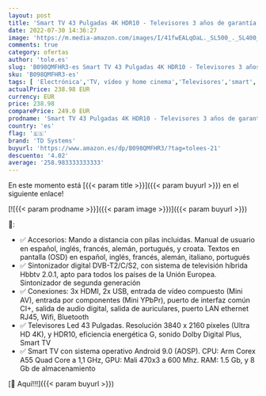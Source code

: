 ```yaml
---
layout: post
title: 'Smart TV 43 Pulgadas 4K HDR10 - Televisores 3 años de garantía  Android  3X HDMI  2X USB - TD Systems K43DLG12US'
date: 2022-07-30 14:36:27
image: 'https://m.media-amazon.com/images/I/41fwEALqOaL._SL500_._SL400_.jpg'
comments: true
category: ofertas
author: 'tole.es'
slug: 'B098QMFHR3-es Smart TV 43 Pulgadas 4K HDR10 - Televisores 3 años de...'
sku: 'B098QMFHR3-es'
tags: [ 'Electrónica','TV, vídeo y home cinema','Televisores','smart','td systems','tv','🇪🇸', ]
actualPrice: 238.98 EUR
currency: EUR
price: 238.98
comparePrice: 249.0 EUR
prodname: 'Smart TV 43 Pulgadas 4K HDR10 - Televisores 3 años de garantía  Android  3X HDMI  2X USB - TD Systems K43DLG12US'
country: 'es'
flag: '🇪🇸'
brand: 'TD Systems'
buyurl: 'https://www.amazon.es/dp/B098QMFHR3/?tag=tolees-21'
descuento: '4.02'
average: '258.983333333333'
---
```


En este momento está [{{< param title >}}]({{< param buyurl >}}) en el siguiente enlace!

[![{{< param prodname >}}]({{< param image >}})]({{< param buyurl >}})

🔎:

- ✅ Accesorios: Mando a distancia con pilas incluidas. Manual de usuario en español, inglés, francés, alemán, portugués, y croata. Textos en pantalla (OSD) en español, inglés, francés, alemán, italiano, portugués
- ✅ Sintonizador digital DVB-T2/C/S2, con sistema de televisión híbrida Hbbtv 2.0.1, apto para todos los países de la Unión Europea. Sintonizador de segunda generación
- ✅ Conexiones: 3x HDMI, 2x USB, entrada de vídeo compuesto (Mini AV), entrada por componentes (Mini YPbPr), puerto de interfaz común CI+, salida de audio digital, salida de auriculares, puerto LAN ethernet RJ45, Wifi, Bluetooth
- ✅ Televisores Led 43 Pulgadas. Resolución 3840 x 2160 píxeles (Ultra HD 4K), y HDR10, eficiencia energética G, sonido Dolby Digital Plus, Smart TV
- ✅ Smart TV con sistema operativo Android 9.0 (AOSP). CPU: Arm Corex A55 Quad Core a 1,1 GHz, GPU: Mali 470x3 a 600 Mhz. RAM: 1.5 Gb, y 8 Gb de almacenamiento

[🛒 Aquí!!!]({{< param buyurl >}})
